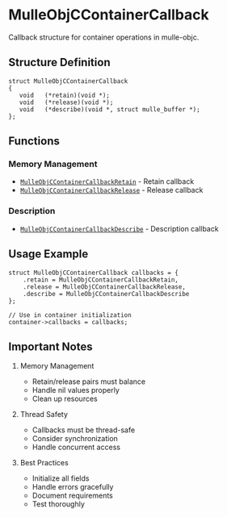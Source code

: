 # MulleObjCContainerCallback

Callback structure for container operations in mulle-objc.

## Structure Definition

```objc
struct MulleObjCContainerCallback
{
   void   (*retain)(void *);
   void   (*release)(void *);
   void   (*describe)(void *, struct mulle_buffer *);
};
```

## Functions

### Memory Management
- [`MulleObjCContainerCallbackRetain`](https://www.perplexity.ai/search?q=Please+create+some+detailed+API+documentation+for+the+function+MulleObjCContainerCallbackRetain+of+the+MulleObjC+project+https://github.com/mulle-objc/MulleObjC.+You+will+find+source+code+probably+at+https://raw.githubusercontent.com/mulle-objc/MulleObjC/refs/heads/master/src/struct/MulleObjCContainerCallback.m+and+the+header+at+https://raw.githubusercontent.com/mulle-objc/MulleObjC/refs/heads/master/src/struct/MulleObjCContainerCallback.h+and+there+may+also+be+tests+for+it+in+the+test/+folder) - Retain callback
- [`MulleObjCContainerCallbackRelease`](https://www.perplexity.ai/search?q=Please+create+some+detailed+API+documentation+for+the+function+MulleObjCContainerCallbackRelease+of+the+MulleObjC+project+https://github.com/mulle-objc/MulleObjC.+You+will+find+source+code+probably+at+https://raw.githubusercontent.com/mulle-objc/MulleObjC/refs/heads/master/src/struct/MulleObjCContainerCallback.m+and+the+header+at+https://raw.githubusercontent.com/mulle-objc/MulleObjC/refs/heads/master/src/struct/MulleObjCContainerCallback.h+and+there+may+also+be+tests+for+it+in+the+test/+folder) - Release callback

### Description
- [`MulleObjCContainerCallbackDescribe`](https://www.perplexity.ai/search?q=Please+create+some+detailed+API+documentation+for+the+function+MulleObjCContainerCallbackDescribe+of+the+MulleObjC+project+https://github.com/mulle-objc/MulleObjC.+You+will+find+source+code+probably+at+https://raw.githubusercontent.com/mulle-objc/MulleObjC/refs/heads/master/src/struct/MulleObjCContainerCallback.m+and+the+header+at+https://raw.githubusercontent.com/mulle-objc/MulleObjC/refs/heads/master/src/struct/MulleObjCContainerCallback.h+and+there+may+also+be+tests+for+it+in+the+test/+folder) - Description callback

## Usage Example

```objc
struct MulleObjCContainerCallback callbacks = {
    .retain = MulleObjCContainerCallbackRetain,
    .release = MulleObjCContainerCallbackRelease,
    .describe = MulleObjCContainerCallbackDescribe
};

// Use in container initialization
container->callbacks = callbacks;
```

## Important Notes

1. Memory Management
   - Retain/release pairs must balance
   - Handle nil values properly
   - Clean up resources

2. Thread Safety
   - Callbacks must be thread-safe
   - Consider synchronization
   - Handle concurrent access

3. Best Practices
   - Initialize all fields
   - Handle errors gracefully
   - Document requirements
   - Test thoroughly
